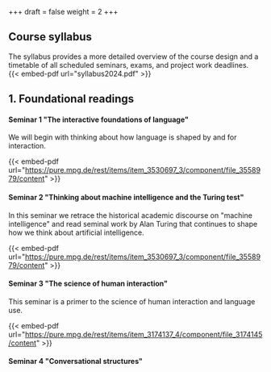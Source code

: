 +++
draft = false
weight = 2
+++

## Course syllabus

The syllabus provides a more detailed overview of the course design and a timetable of all scheduled seminars, exams, and project work deadlines.  
{{< embed-pdf url="syllabus2024.pdf" >}}

## 1. Foundational readings

#### Seminar 1 "The interactive foundations of language"

We will begin with thinking about how language is shaped by and for interaction.

{{< embed-pdf url="https://pure.mpg.de/rest/items/item_3530697_3/component/file_3558979/content" >}}

#### Seminar 2 "Thinking about machine intelligence and the Turing test"

In this seminar we retrace the historical academic discourse on "machine intelligence" and read seminal work by Alan Turing that continues to shape how we think about artificial intelligence.

{{< embed-pdf url="https://pure.mpg.de/rest/items/item_3530697_3/component/file_3558979/content" >}}


#### Seminar 3 "The science of human interaction"

This seminar is a primer to the science of human interaction and language use.

{{< embed-pdf url="https://pure.mpg.de/rest/items/item_3174137_4/component/file_3174145/content" >}}

#### Seminar 4 "Conversational structures"
